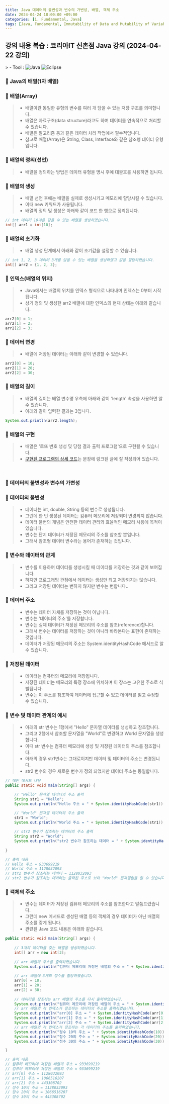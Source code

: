 ```yaml
---
title: Java 데이터의 불변성과 변수의 가변성, 배열, 객체 주소
date: 2024-04-24 18:00:00 +09:00
categories: [1. Fundamental, Java]
tags: [Java, Fundamental, Immutability of Data and Mutability of Variables, Immutability, Mutability, Array, Object, Address]
---
```


<!-- 2024-04-24 글 작성 시작; 2024-04-26 페이지 호출 완료 -->
<h2>강의 내용 복습 : 코리아IT 신촌점 Java 강의 (2024-04-22 강의)</h2>
> - Tool :  
<img alt="Java" src="https://img.shields.io/badge/-Java-007396?style=flat-square&logo=java&logoColor=white" />
<img alt="Eclipse" src="https://img.shields.io/badge/-Eclipse-2C2255?style=flat-square&logo=eclipse&logoColor=white" />

<br>

### 🔔 Java의 배열(1차 배열)
### 📌 배열(Array)
> - 배열이란 동일한 유형의 변수를 여러 개 담을 수 있는 저장 구조를 의미합니다.
> - 배열은 자료구조(data structure)라고도 하며 데이터를 연속적으로 처리할 수 있습니다.
> - 배열은 알고리즘 등과 같은 데이터 처리 작업에서 필수적입니다.
> - 참고로 배열(Array)은 String, Class, Interface와 같은 참조형 데이터 유형입니다.

### 📌 배열의 정의(선언)
> - 배열을 정의하는 방법은 데이터 유형을 명시 후에 대괄호를 사용하면 됩니다.

### 📌 배열의 생성
> - 배열 선언 후에는 배열을 실제로 생성시키고 메모리에 할당시킬 수 있습니다.
> - 이때 new 키워드가 사용됩니다.
> - 배열의 정의 및 생성은 아래와 같이 코드 한 행으로 정리됩니다.

``` java
// int 데이터 10개를 담을 수 있는 배열을 생성하였습니다.
int[] arr1 = int[10];
```

### 📌 배열의 초기화
> - 배열 생성 단계에서 아래와 같이 초기값을 설정할 수 있습니다.

``` java
// int 1, 2, 3 데이터 3개를 담을 수 있는 배열을 생성하였고 값을 할당하였습니다.
int[] arr2 = {1, 2, 3};
```

### 📌 인덱스(배열의 위치)
> - Java에서는 배열의 위치를 인덱스 형식으로 나타내며 인덱스는 0부터 시작됩니다.
> - 상기 정의 및 생성한 arr2 배열에 대한 인덱스의 현재 상태는 아래와 같습니다.

``` java
arr2[0] = 1;
arr2[1] = 2;
arr2[2] = 3;
```

### 📌 데이터 변경
> - 배열에 저장된 데이터는 아래와 같이 변경할 수 있습니다.

``` java
arr2[0] = 10;
arr2[1] = 20;
arr2[2] = 30;
```

### 📌 배열의 길이
> - 배열의 길이는 배열 변수명 우측에 아래와 같이 'length' 속성을 사용하면 알 수 있습니다.
> - 아래와 같이 입력한 결과는 3입니다.

``` java
System.out.println(arr2.length);
```

### 📌 배열의 구현
> - 배열은 '로또 번호 생성 및 당첨 결과 출력 프로그램'으로 구현될 수 있습니다.
> - <a href="https://kim-src.github.io/posts/%EB%A1%9C%EB%98%90-%EB%B2%88%ED%98%B8-%EC%83%9D%EC%84%B1-%EB%B0%8F-%EB%8B%B9%EC%B2%A8-%EA%B2%B0%EA%B3%BC-%ED%91%9C%EC%8B%9C-%ED%94%84%EB%A1%9C%EA%B7%B8%EB%9E%A8-%EC%A0%9C%EC%9E%91-%EB%B0%A9%EB%B2%95/">구현된 프로그램의 상세 코드</a>는 문장에 링크된 글에 잘 작성되어 있습니다.

<br>

### 🔔 데이터의 불변성과 변수의 가변성
### 📌 데이터의 불변성
> - 데이터는 int, double, String 등의 변수로 생성됩니다.
> - 그런데 한 번 생성된 데이터는 컴퓨터 메모리에 저장되며 변경되지 않습니다.
> - 데이터 불변의 개념은 안전한 데이터 관리와 효율적인 메모리 사용에 목적이 있습니다.
> - 변수는 단지 데이터가 저장된 메모리의 주소를 참조할 뿐입니다.
> - 그래서 참조형 데이터 변수라는 용어가 존재하는 것입니다.

### 📌 변수와 데이터의 관계
> - 변수를 이용하여 데이터를 생성시킬 때 데이터를 저장하는 것과 같이 보여집니다.
> - 하지만 프로그래밍 관점에서 데이터는 생성만 되고 저장되지는 않습니다.
> - 그리고 저장된 데이터는 변하지 않지만 변수는 변합니다..

### 📌 데이터 주소
> - 변수는 데이터 자체를 저장하는 것이 아닙니다.
> - 변수는 '데이터의 주소'를 저장합니다.
> - 변수는 실제 데이터가 저장된 메모리의 주소를 참조(reference)합니다.
> - 그래서 변수는 데이터를 저장하는 것이 아니라 바라본다는 표현이 존재하는 것입니다.
> - 데이터가 저장된 메모리의 주소는 System.identityHashCode 메서드로 알 수 있습니다.

### 📌 저장된 데이터
> - 데이터는 컴퓨터의 메모리에 저장됩니다.
> - 저장된 데이터는 메모리의 특정 장소에 위치하며 이 장소는 고유한 주소로 식별됩니다.
> - 변수는 이 주소를 참조하여 데이터에 접근할 수 있고 데이터를 읽고 수정할 수 있습니다.

### 📌 변수 및 데이터 관계의 예시
> - 아래의 str 변수는 1행에서 "Hello" 문자열 데이터를 생성하고 참조합니다.
> - 그리고 2행에서 참조할 문자열을 "World"로 변경하고 World 문자열을 생성합니다.
> - 이때 str 변수는 컴퓨터 메모리에 생성 및 저장된 데이터의 주소를 참조합니다.
> - 아래의 경우 str1변수는 그대로이지만 데이터 및 데이터의 주소는 변경됩니다.
> - str2 변수의 경우 새로운 변수가 정의 되었지만 데이터 주소는 동일합니다.

``` java
// 메인 메서드 내용
public static void main(String[] args) {

    // "Hello" 문자열 데이터의 주소 출력
    String str1 = "Hello";
    System.out.println("Hello 주소 = " + System.identityHashCode(str1));

    // "World" 문자열 데이터의 주소 출력
    str1 = "World";
    System.out.println("World 주소 = " + System.identityHashCode(str1));
    
    // str2 변수가 참조하는 데이터의 주소 출력
    String str2 = "World";
    System.out.println("str2 변수가 참조하는 데이터 = " + System.identityHashCode(str2));
    
}

// 출력 내용
// Hello 주소 = 933699219
// World 주소 = 1128032093
// str2 변수가 참조하는 데이터 = 1128032093
// str2 변수가 참조하는 데이터는 출력된 주소로 보아 "World" 문자열임을 알 수 있습니다.
```

### 📌 객체의 주소
> - 변수는 데이터가 저장된 컴퓨터 메모리의 주소를 참조한다고 말씀드렸습니다.
> - 그런데 new 메서드로 생성된 배열 등의 객체의 경우 데이터가 아닌 배열의 주소를 갖게 됩니다.
> - 관련된 Java 코드 내용은 아래와 같습니다.

``` java
public static void main(String[] args) {
    
    // 3개의 데이터를 갖는 배열을 생성하였습니다.
    int[] arr = new int[3];
    
    // arr 배열의 주소를 출력하였습니다.
    System.out.println("컴퓨터 메모리에 저장된 배열의 주소 = " + System.identityHashCode(arr));
    
    // arr 배열에 3개의 정수를 할당하였습니다.
    arr[0] = 10;
    arr[1] = 20;
    arr[2] = 30;
    
    // 데이터를 참조하는 arr 배열의 주소를 다시 출력하였습니다.
    System.out.println("컴퓨터 메모리에 저장된 배열의 주소 = " + System.identityHashCode(arr));
    // arr 배열의 각 인덱스가 참조하는 데이터의 주소를 출력하였습니다.
    System.out.println("arr[0] 주소 = " + System.identityHashCode(arr[0]));
    System.out.println("arr[1] 주소 = " + System.identityHashCode(arr[1]));
    System.out.println("arr[2] 주소 = " + System.identityHashCode(arr[2]));
    // arr 배열의 각 인덱스가 참조하는 각 데이터의 주소를 출력하였습니다.
    System.out.println("정수 10의 주소 = " + System.identityHashCode(10));
    System.out.println("정수 20의 주소 = " + System.identityHashCode(20));
    System.out.println("정수 30의 주소 = " + System.identityHashCode(30));

}

// 출력 내용
// 컴퓨터 메모리에 저장된 배열의 주소 = 933699219
// 컴퓨터 메모리에 저장된 배열의 주소 = 933699219
// arr[0] 주소 = 1128032093
// arr[1] 주소 = 1066516207
// arr[2] 주소 = 443308702
// 정수 10의 주소 = 1128032093
// 정수 20의 주소 = 1066516207
// 정수 30의 주소 = 443308702
```

<br>
<br>
<br>
